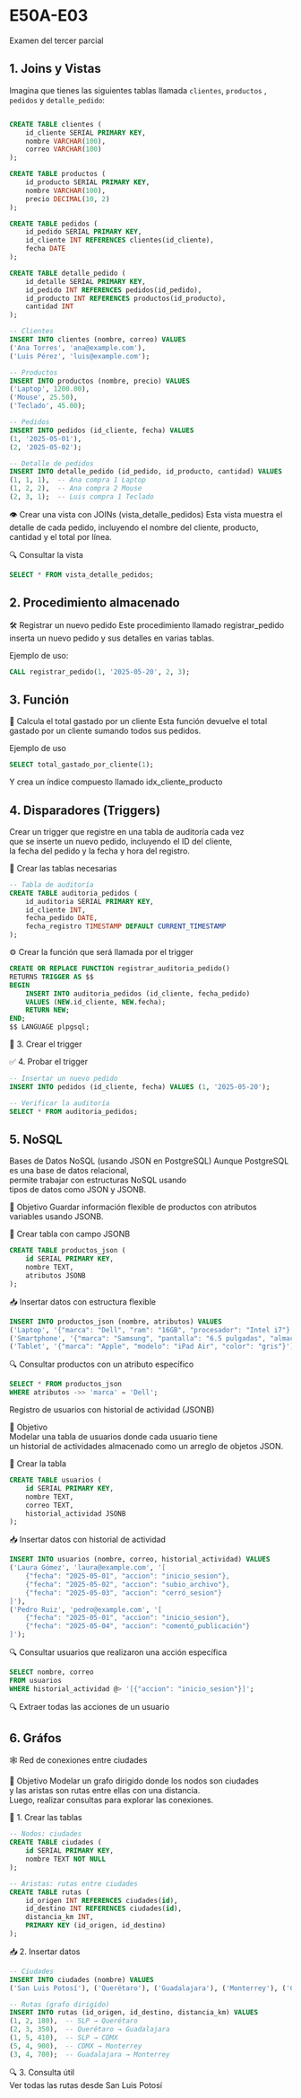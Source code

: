 # E50A-E03
Examen del tercer parcial

## 1. Joins y Vistas

Imagina que tienes las siguientes tablas llamada `clientes`, `productos` , `pedidos` y `detalle_pedido`:

```sql

CREATE TABLE clientes (
    id_cliente SERIAL PRIMARY KEY,
    nombre VARCHAR(100),
    correo VARCHAR(100)
);

CREATE TABLE productos (
    id_producto SERIAL PRIMARY KEY,
    nombre VARCHAR(100),
    precio DECIMAL(10, 2)
);

CREATE TABLE pedidos (
    id_pedido SERIAL PRIMARY KEY,
    id_cliente INT REFERENCES clientes(id_cliente),
    fecha DATE
);

CREATE TABLE detalle_pedido (
    id_detalle SERIAL PRIMARY KEY,
    id_pedido INT REFERENCES pedidos(id_pedido),
    id_producto INT REFERENCES productos(id_producto),
    cantidad INT
);

-- Clientes
INSERT INTO clientes (nombre, correo) VALUES
('Ana Torres', 'ana@example.com'),
('Luis Pérez', 'luis@example.com');

-- Productos
INSERT INTO productos (nombre, precio) VALUES
('Laptop', 1200.00),
('Mouse', 25.50),
('Teclado', 45.00);

-- Pedidos
INSERT INTO pedidos (id_cliente, fecha) VALUES
(1, '2025-05-01'),
(2, '2025-05-02');

-- Detalle de pedidos
INSERT INTO detalle_pedido (id_pedido, id_producto, cantidad) VALUES
(1, 1, 1),  -- Ana compra 1 Laptop
(1, 2, 2),  -- Ana compra 2 Mouse
(2, 3, 1);  -- Luis compra 1 Teclado
```

👁️ Crear una vista con JOINs (vista_detalle_pedidos)
Esta vista muestra el detalle de cada pedido, incluyendo el nombre del cliente, producto, cantidad y el total por línea.


🔍 Consultar la vista
```sql
SELECT * FROM vista_detalle_pedidos;
```


## 2. Procedimiento almacenado

🛠️  Registrar un nuevo pedido
Este procedimiento llamado registrar_pedido inserta un nuevo pedido y sus detalles en varias tablas. 

Ejemplo de uso:
```sql
CALL registrar_pedido(1, '2025-05-20', 2, 3);
```

## 3. Función

🧮 Calcula el total gastado por un cliente
Esta función devuelve el total gastado por un cliente sumando todos sus pedidos.

Ejemplo de uso

```sql
SELECT total_gastado_por_cliente(1);
```

Y crea un índice compuesto llamado idx_cliente_producto

## 4. Disparadores (Triggers)

Crear un trigger que registre en una tabla de auditoría cada vez   
que se inserte un nuevo pedido, incluyendo el ID del cliente,   
la fecha del pedido y la fecha y hora del registro.  

🧱 Crear las tablas necesarias
```sql
-- Tabla de auditoría
CREATE TABLE auditoria_pedidos (
    id_auditoria SERIAL PRIMARY KEY,
    id_cliente INT,
    fecha_pedido DATE,
    fecha_registro TIMESTAMP DEFAULT CURRENT_TIMESTAMP
);

```

⚙️ Crear la función que será llamada por el trigger

```sql
CREATE OR REPLACE FUNCTION registrar_auditoria_pedido()
RETURNS TRIGGER AS $$
BEGIN
    INSERT INTO auditoria_pedidos (id_cliente, fecha_pedido)
    VALUES (NEW.id_cliente, NEW.fecha);
    RETURN NEW;
END;
$$ LANGUAGE plpgsql;

```

🔔 3. Crear el trigger   



✅ 4. Probar el trigger
```sql
-- Insertar un nuevo pedido
INSERT INTO pedidos (id_cliente, fecha) VALUES (1, '2025-05-20');

-- Verificar la auditoría
SELECT * FROM auditoria_pedidos;

```


## 5. NoSQL

Bases de Datos NoSQL (usando JSON en PostgreSQL)
Aunque PostgreSQL es una base de datos relacional,   
permite trabajar con estructuras NoSQL usando   
tipos de datos como JSON y JSONB.

🎯 Objetivo
Guardar información flexible de productos con atributos variables usando JSONB.

🧱 Crear tabla con campo JSONB

```sql
CREATE TABLE productos_json (
    id SERIAL PRIMARY KEY,
    nombre TEXT,
    atributos JSONB
);

```

📥 Insertar datos con estructura flexible

```sql
INSERT INTO productos_json (nombre, atributos) VALUES
('Laptop', '{"marca": "Dell", "ram": "16GB", "procesador": "Intel i7"}'),
('Smartphone', '{"marca": "Samsung", "pantalla": "6.5 pulgadas", "almacenamiento": "128GB"}'),
('Tablet', '{"marca": "Apple", "modelo": "iPad Air", "color": "gris"}');
```

🔍 Consultar productos con un atributo específico
```sql
SELECT * FROM productos_json
WHERE atributos ->> 'marca' = 'Dell';
``` 

Registro de usuarios con historial de actividad (JSONB)    

🎯 Objetivo   
Modelar una tabla de usuarios donde cada usuario tiene   
un historial de actividades almacenado como un arreglo de objetos JSON.   

🧱 Crear la tabla

```sql
CREATE TABLE usuarios (
    id SERIAL PRIMARY KEY,
    nombre TEXT,
    correo TEXT,
    historial_actividad JSONB
);
```
📥 Insertar datos con historial de actividad

```sql
INSERT INTO usuarios (nombre, correo, historial_actividad) VALUES
('Laura Gómez', 'laura@example.com', '[
    {"fecha": "2025-05-01", "accion": "inicio_sesion"},
    {"fecha": "2025-05-02", "accion": "subio_archivo"},
    {"fecha": "2025-05-03", "accion": "cerró_sesion"}
]'),
('Pedro Ruiz', 'pedro@example.com', '[
    {"fecha": "2025-05-01", "accion": "inicio_sesion"},
    {"fecha": "2025-05-04", "accion": "comentó_publicación"}
]');
```

🔍 Consultar usuarios que realizaron una acción específica

```sql
SELECT nombre, correo
FROM usuarios
WHERE historial_actividad @> '[{"accion": "inicio_sesion"}]';
```
🔍 Extraer todas las acciones de un usuario



## 6. Gráfos

🕸️ Red de conexiones entre ciudades   

🎯 Objetivo
Modelar un grafo dirigido donde los nodos son ciudades   
y las aristas son rutas entre ellas con una distancia.   
Luego, realizar consultas para explorar las conexiones.

🧱 1. Crear las tablas

```sql
-- Nodos: ciudades
CREATE TABLE ciudades (
    id SERIAL PRIMARY KEY,
    nombre TEXT NOT NULL
);

-- Aristas: rutas entre ciudades
CREATE TABLE rutas (
    id_origen INT REFERENCES ciudades(id),
    id_destino INT REFERENCES ciudades(id),
    distancia_km INT,
    PRIMARY KEY (id_origen, id_destino)
);
``` 
📥 2. Insertar datos

```sql
-- Ciudades
INSERT INTO ciudades (nombre) VALUES
('San Luis Potosí'), ('Querétaro'), ('Guadalajara'), ('Monterrey'), ('CDMX');

-- Rutas (grafo dirigido)
INSERT INTO rutas (id_origen, id_destino, distancia_km) VALUES
(1, 2, 180),  -- SLP → Querétaro
(2, 3, 350),  -- Querétaro → Guadalajara
(1, 5, 410),  -- SLP → CDMX
(5, 4, 900),  -- CDMX → Monterrey
(3, 4, 700);  -- Guadalajara → Monterrey

``` 
🔍 3. Consulta útil   
Ver todas las rutas desde San Luis Potosí   
